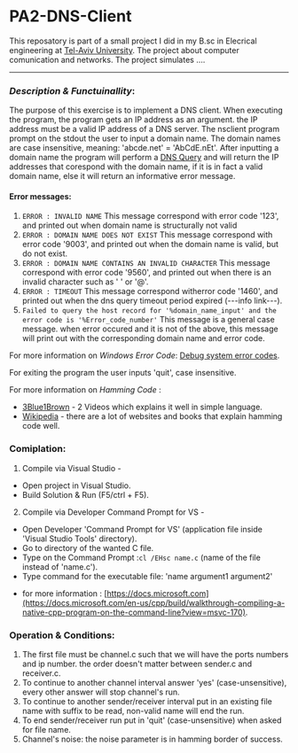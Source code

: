 # PA2-DNS-Client
This reposatory is part of a small project I did in my B.sc in Elecrical engineering at [Tel-Aviv University](https://www.tau.ac.il). The project about computer comunication and networks. The project simulates .... 

---------------------------------------------------------------------------------------

### *Description & Functuinallity*:

The purpose of this exercise is to implement a DNS client.
When executing the program, the program gets an IP address as an argument. the IP address must be a valid IP address of a DNS server.
The nsclient program prompt on the stdout the user to input a domain name. 
The domain names are case insensitive, meaning: 'abcde.net' = 'AbCdE.nEt'.
After inputting a domain name the program will perform a [DNS Query]() and will return the IP addresses that corespond with the domain name, if it is in fact a valid domain name, else it will return an informative error message.
#### Error messages:
1. `ERROR : INVALID NAME`
This message correspond with error code '123', and printed out when domain name is structurally not valid
2. `ERROR : DOMAIN NAME DOES NOT EXIST`
This message correspond with error code '9003', and printed out when the domain name is valid, but do not exist.
3. `ERROR : DOMAIN NAME CONTAINS AN INVALID CHARACTER`
This message correspond with error code '9560', and printed out when there is an invalid character such as ' ' or '@'.
4. `ERROR : TIMEOUT`
This message correspond witherror code '1460', and printed out when the dns query timeout period expired (---info link---).
5. `Failed to query the host record for '%domain_name_input' and the error code is '%Error_code_number'`
This message is a general case message. when error occured and it is not of the above, this message will print out with the corresponding domain name and error code.

For more information on *Windows Error Code*: [Debug system error codes](https://docs.microsoft.com/en-us/windows/win32/debug/system-error-codes).

For exiting the program the user inputs 'quit', case insensitive.

For more information on *Hamming Code* :
- [3Blue1Brown](https://www.youtube.com/watch?v=X8jsijhllIA&t=906s) - 2 Videos which explains it well in simple language.
- [Wikipedia](https://en.wikipedia.org/wiki/Hamming_code) - there are a lot of websites and books that explain hamming code well.

### **Comiplation**:
1. Compile via Visual Studio -
- Open project in Visual Studio.
- Build Solution & Run (F5/ctrl + F5).
2. Compile via Developer Command Prompt for VS -
- Open Developer 'Command Prompt for VS' (application file inside 'Visual Studio Tools' directory).
- Go to directory of the wanted C file.
- Type on the Command Prompt :`cl /EHsc name.c` (name of the file instead of 'name.c').
- Type command for the executable file: 'name argument1 argument2'
* for more information : [https://docs.microsoft.com](https://docs.microsoft.com/en-us/cpp/build/walkthrough-compiling-a-native-cpp-program-on-the-command-line?view=msvc-170).


### **Operation & Conditions**:
1. The first file must be channel.c such that we will have the ports numbers and ip number. the order doesn't matter between sender.c and receiver.c.
2. To continue to another channel interval answer 'yes' (case-unsensitive), every other answer will stop channel's run.
3. To continue to another sender/receiver interval put in an existing file name with suffix to be read, non-valid name will end the run.
4. To end sender/receiver run put in 'quit' (case-unsensitive) when asked for file name.
5. Channel's noise: the noise parameter is in hamming border of success.
